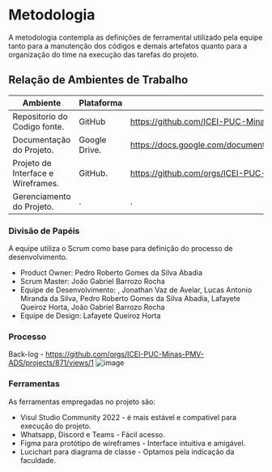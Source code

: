 
# Metodologia

A metodologia contempla as definições de ferramental utilizado pela equipe tanto para a
manutenção dos códigos e demais artefatos quanto para a organização do time na
execução das tarefas do projeto.

## Relação de Ambientes de Trabalho

| Ambiente | Plataforma | Link de Acesso |
|-------------------------|--------------------|--------------------|
| Repositorio do Codigo fonte. | GitHub | https://github.com/ICEI-PUC-Minas-PMV-ADS/pmv-ads-2024-1-e2-proj-macro-model |
| Documentação do Projeto. | Google Drive. | https://docs.google.com/document/d/1UuOGnqkjux2vV9J5X4zA9paWp9REdTxJ7TpqaYel7bs/edit |
| Projeto de Interface e Wireframes. | GitHub. | https://github.com/orgs/ICEI-PUC-Minas-PMV-ADS/projects/871/views/1. |	
| Gerenciamento do Projeto. | . | . |

### Divisão de Papéis

A equipe utiliza o Scrum como base para definição do processo de desenvolvimento.
-	Product Owner: Pedro Roberto Gomes da Silva Abadia
-	Scrum Master: João Gabriel Barrozo Rocha
-	Equipe de Desenvolvimento: , Jonathan Vaz de Avelar, Lucas Antonio Miranda da Silva, Pedro Roberto Gomes da Silva Abadia, Lafayete Queiroz Horta, João Gabriel Barrozo Rocha
-	Equipe de Design: Lafayete Queiroz Horta

### Processo
Back-log - https://github.com/orgs/ICEI-PUC-Minas-PMV-ADS/projects/871/views/1
![image](https://github.com/ICEI-PUC-Minas-PMV-ADS/pmv-ads-2024-1-e2-proj-macro-model/assets/104217381/7fc376be-48af-4eee-8943-963cb5e6aaba)


### Ferramentas

As ferramentas empregadas no projeto são:

- Visul Studio Community 2022 - é mais estável e compativel para execução do projeto.
- Whatsapp, Discord e Teams - Fácil acesso.
- Figma para protótipo de wireframes - Interface intuitiva e amigável.
- Lucichart para diagrama de classe - Optamos pela indicação da faculdade.


